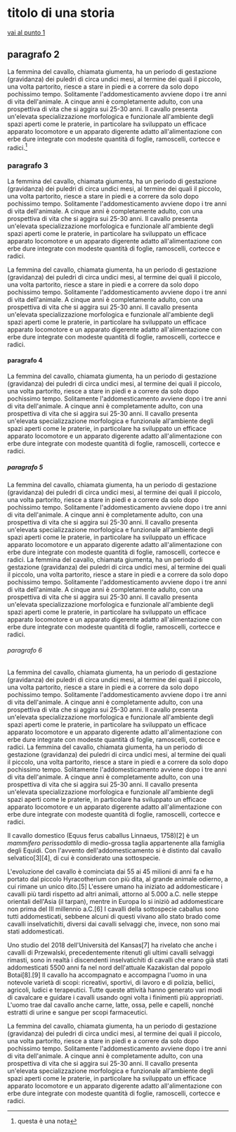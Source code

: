 # titolo di una storia

[vai al punto 1](#punto1)


## paragrafo 2

La femmina del cavallo, chiamata giumenta, ha un periodo di gestazione (gravidanza) dei puledri di circa undici mesi, al termine dei quali il piccolo, una volta partorito, riesce a stare in piedi e a correre da solo dopo pochissimo tempo. Solitamente l'addomesticamento avviene dopo i tre anni di vita dell'animale. A cinque anni è completamente adulto, con una prospettiva di vita che si aggira sui 25-30 anni. Il cavallo presenta un'elevata specializzazione morfologica e funzionale all'ambiente degli spazi aperti come le praterie, in particolare ha sviluppato un efficace apparato locomotore e un apparato digerente adatto all'alimentazione con erbe dure integrate con modeste quantità di foglie, ramoscelli, cortecce e radici.[^1]


### paragrafo 3

La femmina del cavallo, chiamata giumenta, ha un periodo di gestazione (gravidanza) dei puledri di circa undici mesi, al termine dei quali il piccolo, una volta partorito, riesce a stare in piedi e a correre da solo dopo pochissimo tempo. Solitamente l'addomesticamento avviene dopo i tre anni di vita dell'animale. A cinque anni è completamente adulto, con una prospettiva di vita che si aggira sui 25-30 anni. Il cavallo presenta un'elevata specializzazione morfologica e funzionale all'ambiente degli spazi aperti come le praterie, in particolare ha sviluppato un efficace apparato locomotore e un apparato digerente adatto all'alimentazione con erbe dure integrate con modeste quantità di foglie, ramoscelli, cortecce e radici.

La femmina del cavallo, chiamata giumenta, ha un periodo di gestazione (gravidanza) dei puledri di circa undici mesi, al termine dei quali il piccolo, una volta partorito, riesce a stare in piedi e a correre da solo dopo pochissimo tempo. Solitamente l'addomesticamento avviene dopo i tre anni di vita dell'animale. A cinque anni è completamente adulto, con una prospettiva di vita che si aggira sui 25-30 anni. Il cavallo presenta un'elevata specializzazione morfologica e funzionale all'ambiente degli spazi aperti come le praterie, in particolare ha sviluppato un efficace apparato locomotore e un apparato digerente adatto all'alimentazione con erbe dure integrate con modeste quantità di foglie, ramoscelli, cortecce e radici.



#### paragrafo 4

La femmina del cavallo, chiamata giumenta, ha un periodo di gestazione (gravidanza) dei puledri di circa undici mesi, al termine dei quali il piccolo, una volta partorito, riesce a stare in piedi e a correre da solo dopo pochissimo tempo. Solitamente l'addomesticamento avviene dopo i tre anni di vita dell'animale. A cinque anni è completamente adulto, con una prospettiva di vita che si aggira sui 25-30 anni. Il cavallo presenta un'elevata specializzazione morfologica e funzionale all'ambiente degli spazi aperti come le praterie, in particolare ha sviluppato un efficace apparato locomotore e un apparato digerente adatto all'alimentazione con erbe dure integrate con modeste quantità di foglie, ramoscelli, cortecce e radici.


##### paragrafo 5

La femmina del cavallo, chiamata giumenta, ha un periodo di gestazione (gravidanza) dei puledri di circa undici mesi, al termine dei quali il piccolo, una volta partorito, riesce a stare in piedi e a correre da solo dopo pochissimo tempo. Solitamente l'addomesticamento avviene dopo i tre anni di vita dell'animale. A cinque anni è completamente adulto, con una prospettiva di vita che si aggira sui 25-30 anni. Il cavallo presenta un'elevata specializzazione morfologica e funzionale all'ambiente degli spazi aperti come le praterie, in particolare ha sviluppato un efficace apparato locomotore e un apparato digerente adatto all'alimentazione con erbe dure integrate con modeste quantità di foglie, ramoscelli, cortecce e radici.
La femmina del cavallo, chiamata giumenta, ha un periodo di gestazione (gravidanza) dei puledri di circa undici mesi, al termine dei quali il piccolo, una volta partorito, riesce a stare in piedi e a correre da solo dopo pochissimo tempo. Solitamente l'addomesticamento avviene dopo i tre anni di vita dell'animale. A cinque anni è completamente adulto, con una prospettiva di vita che si aggira sui 25-30 anni. Il cavallo presenta un'elevata specializzazione morfologica e funzionale all'ambiente degli spazi aperti come le praterie, in particolare ha sviluppato un efficace apparato locomotore e un apparato digerente adatto all'alimentazione con erbe dure integrate con modeste quantità di foglie, ramoscelli, cortecce e radici.





###### paragrafo 6

La femmina del cavallo, chiamata giumenta, ha un periodo di gestazione (gravidanza) dei puledri di circa undici mesi, al termine dei quali il piccolo, una volta partorito, riesce a stare in piedi e a correre da solo dopo pochissimo tempo. Solitamente l'addomesticamento avviene dopo i tre anni di vita dell'animale. A cinque anni è completamente adulto, con una prospettiva di vita che si aggira sui 25-30 anni. Il cavallo presenta un'elevata specializzazione morfologica e funzionale all'ambiente degli spazi aperti come le praterie, in particolare ha sviluppato un efficace apparato locomotore e un apparato digerente adatto all'alimentazione con erbe dure integrate con modeste quantità di foglie, ramoscelli, cortecce e radici.
La femmina del cavallo, chiamata giumenta, ha un periodo di gestazione (gravidanza) dei puledri di circa undici mesi, al termine dei quali il piccolo, una volta partorito, riesce a stare in piedi e a correre da solo dopo pochissimo tempo. Solitamente l'addomesticamento avviene dopo i tre anni di vita dell'animale. A cinque anni è completamente adulto, con una prospettiva di vita che si aggira sui 25-30 anni. Il cavallo presenta un'elevata specializzazione morfologica e funzionale all'ambiente degli spazi aperti come le praterie, in particolare ha sviluppato un efficace apparato locomotore e un apparato digerente adatto all'alimentazione con erbe dure integrate con modeste quantità di foglie, ramoscelli, cortecce e radici.




Il cavallo domestico (Equus ferus caballus Linnaeus, 1758)[2] è un *mammifero perissodattilo* di medio-grossa taglia appartenente alla famiglia degli Equidi. Con l'avvento dell'addomesticamento si è distinto dal cavallo selvatico[3][4], di cui è considerato una sottospecie.

L'evoluzione del cavallo è cominciata dai 55 ai 45 milioni di anni fa e ha portato dal piccolo Hyracotherium con più dita, al grande animale odierno, a cui rimane un unico dito.[5] L'essere umano ha iniziato ad addomesticare i cavalli più tardi rispetto ad altri animali, attorno al 5.000 a.C. nelle steppe orientali dell'Asia (il tarpan), mentre in Europa lo si iniziò ad addomesticare non prima del III millennio a.C.[6] I cavalli della sottospecie caballus sono tutti addomesticati, sebbene alcuni di questi vivano allo stato brado come cavalli inselvatichiti, diversi dai cavalli selvaggi che, invece, non sono mai stati addomesticati.

<a id="punto1"> Uno studio del 2018 <a> dell'Università del Kansas[7] ha rivelato che anche i cavalli di Przewalski, precedentemente ritenuti gli ultimi cavalli selvaggi rimasti, sono in realtà i discendenti inselvatichiti di cavalli che erano già stati addomesticati 5500 anni fa nel nord dell'attuale Kazakistan dal popolo Botai[8].[9] Il cavallo ha accompagnato e accompagna l'uomo in una notevole varietà di scopi: ricreativi, sportivi, di lavoro e di polizia, bellici, agricoli, ludici e terapeutici. Tutte queste attività hanno generato vari modi di cavalcare e guidare i cavalli usando ogni volta i finimenti più appropriati. L'uomo trae dal cavallo anche carne, latte, ossa, pelle e capelli, nonché estratti di urine e sangue per scopi farmaceutici.

La femmina del cavallo, chiamata giumenta, ha un periodo di gestazione (gravidanza) dei puledri di circa undici mesi, al termine dei quali il piccolo, una volta partorito, riesce a stare in piedi e a correre da solo dopo pochissimo tempo. Solitamente l'addomesticamento avviene dopo i tre anni di vita dell'animale. A cinque anni è completamente adulto, con una prospettiva di vita che si aggira sui 25-30 anni. Il cavallo presenta un'elevata specializzazione morfologica e funzionale all'ambiente degli spazi aperti come le praterie, in particolare ha sviluppato un efficace apparato locomotore e un apparato digerente adatto all'alimentazione con erbe dure integrate con modeste quantità di foglie, ramoscelli, cortecce e radici.


[^1]: questa è una nota
